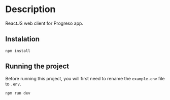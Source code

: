# Description

ReactJS web client for Progreso app.

## Instalation

`npm install`

## Running the project

Before running this project, you will first need to rename the `example.env` file to `.env`.

`npm run dev`
